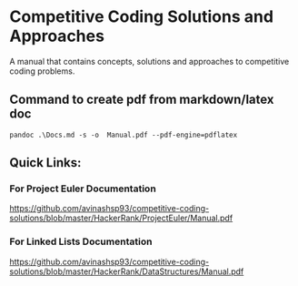 # Competitive Coding Solutions and Approaches
A manual that contains concepts, solutions and approaches to competitive coding problems.

## Command to create pdf from markdown/latex doc 
```
pandoc .\Docs.md -s -o  Manual.pdf --pdf-engine=pdflatex
```

## Quick Links:

### For Project Euler Documentation
https://github.com/avinashsp93/competitive-coding-solutions/blob/master/HackerRank/ProjectEuler/Manual.pdf

### For Linked Lists Documentation
https://github.com/avinashsp93/competitive-coding-solutions/blob/master/HackerRank/DataStructures/Manual.pdf
